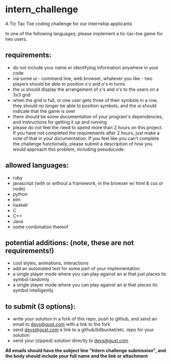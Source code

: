 # intern_challenge
A Tic Tac Toe coding challenge for our internship applicants

In one of the following languages, please implement a tic-tac-toe game for two users.

## requirements:
- do not include your name or identifying information anywhere in your code
- via some ui - command line, web browser, whatever you like - two players should be able to position x's and o's in turns
- the ui should display the arrangement of x's and o's to the users on a 3x3 grid
- when the grid is full, or one user gets three of their symbols in a row, they should no longer be able to position symbols, and the ui should indicate that the game is over
- there should be some documentation of your program's dependencies, and instructions for getting it up and running
- please do not feel the need to spend more than 2 hours on this project. If you have not completed the requirements after 2 hours, just make a note of that in your documentation. If you feel like you can’t complete the challenge functionally, please submit a description of how you would approach this problem, including pseudocode.

## allowed languages:
- ruby
- javascript (with or without a framework, in the browser w/ html & css or node)
- python
- elm
- haskell
- C
- C++
- Java
- some combination thereof

## potential additions: (note, these are not requirements!)
- cool styles, animations, interactions
- add an automated test for some part of your implementation
- a single player mode where you can play against an ai that just places its symbol randomly
- a single player mode where you can play against an ai that places its symbol intelligently

## to submit (3 options):
- write your solution in a fork of this repo, push to github, and send an email to devs@gust.com with a link to the fork
- send devs@gust.com a link to a github/bitbucket/etc. repo for your solution 
- send your (zipped) solution directly to devs@gust.com

**All emails should have the subject line "Intern challenge submission", and the body should include your full name and the link or attachment**



